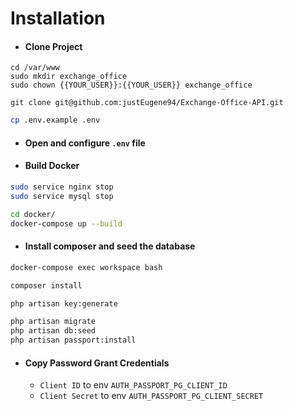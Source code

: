 # Installation

* #### Clone Project

```
cd /var/www
sudo mkdir exchange_office
sudo chown {{YOUR_USER}}:{{YOUR_USER}} exchange_office

git clone git@github.com:justEugene94/Exchange-Office-API.git
```

```bash
cp .env.example .env
```

* #### Open and configure `.env` file

* #### Build Docker

```bash
sudo service nginx stop
sudo service mysql stop

cd docker/
docker-compose up --build
```

* #### Install composer and seed the database

```bash
docker-compose exec workspace bash

composer install

php artisan key:generate

php artisan migrate
php artisan db:seed
php artisan passport:install
```

* #### Copy Password Grant Credentials
    * `Client ID` to env `AUTH_PASSPORT_PG_CLIENT_ID`
    * `Client Secret` to env `AUTH_PASSPORT_PG_CLIENT_SECRET`
